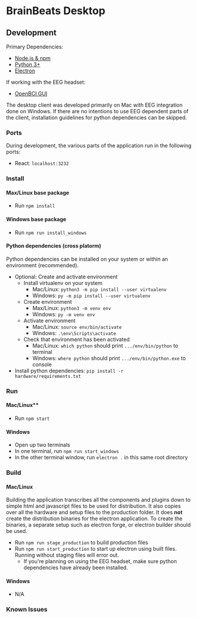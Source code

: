 # BrainBeats Desktop

## Development

Primary Dependencies:

- [Node.js & npm](https://nodejs.org/en/)
- [Python 3+](https://www.python.org/)
- [Electron](https://www.electronjs.org/)

If working with the EEG headset:

- [OpenBCI GUI](https://openbci.com/index.php/downloads)

The desktop client was developed primarily on Mac with EEG integration done on Windows. If there are no intentions to use EEG dependent parts of the client, installation guidelines for python dependencies can be skipped.

### Ports

During development, the various parts of the application run in the following ports:

- React: `localhost:3232`

### Install

#### Max/Linux base package

- Run `npm install`

#### Windows base package

- Run `npm run install_windows`

#### Python dependencies (cross platorm)

Python dependencies can be installed on your system or within an environment (recommended).

- Optional: Create and activate environment
  - Install virtualenv on your system
    - Mac/Linux: `python3 -m pip install --user virtualenv`
    - Windows: `py -m pip install --user virtualenv`
  - Create environment
    - Max/Linux: `python3 -m venv env`
    - Windows: `py -m venv env`
  - Activate environment
    - Mac/Linux: `source env/bin/activate`
    - Windows: `.\env\Scripts\activate`
  - Check that environment has been activated
    - Mac/Linux: `which python` should print `.../env/bin/python` to terminal
    - Windows: `where python` should print `.../env/bin/python.exe` to console
- Install python dependencies: `pip install -r hardware/requirements.txt`

### Run

#### Mac/Linux\*\*

- Run `npm start`

#### Windows

- Open up two terminals
- In one terminal, run `npm run start_windows`
- In the other terminal window, run `electron .` in this same root directory

### Build

#### Mac/Linux

Building the application transcribes all the components and plugins down to simple html and javascript files to be used for distribution. It also copies over all the hardware and setup files to the production folder. It does **not** create the distribution binaries for the electron application. To create the binaries, a separate setup such as electron forge, or electron builder should be used.

- Run `npm run stage_production` to build production files
- Run `npm run start_production` to start up electron using built files. Running without staging files will error out.
  - If you're planning on using the EEG headset, make sure python dependencies have already been installed.

#### Windows

- N/A

### Known Issues
